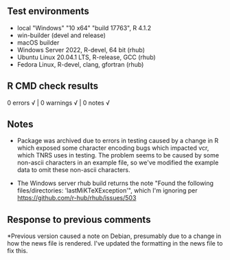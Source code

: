 ## Test environments
* local  "Windows" "10 x64" "build 17763",  R 4.1.2
* win-builder (devel and release)
* macOS builder
* Windows Server 2022, R-devel, 64 bit (rhub)
* Ubuntu Linux 20.04.1 LTS, R-release, GCC (rhub)
* Fedora Linux, R-devel, clang, gfortran (rhub)

## R CMD check results

0 errors √ | 0 warnings √ | 0 notes √

## Notes
* Package was archived due to errors in testing caused by a change in R which exposed some character encoding bugs which impacted vcr, which TNRS uses in testing. The problem seems to be caused by some non-ascii characters in an example file, so we've modified the example data to omit these non-ascii characters.

* The Windows server rhub build returns the note "Found the following files/directories: 'lastMiKTeXException'", which I'm ignoring per https://github.com/r-hub/rhub/issues/503

## Response to previous comments
*Previous version caused a note on Debian, presumably due to a change in how the news file is rendered. I've updated the formatting in the news file to fix this.